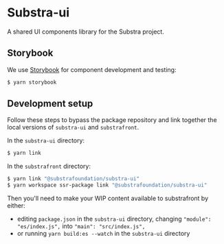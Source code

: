 # Substra-ui

A shared UI components library for the Substra project.

## Storybook

We use [Storybook](https://storybook.js.org/) for component development and testing:

```sh
$ yarn storybook
```

## Development setup

Follow these steps to bypass the package repository and link together the local versions of `substra-ui` and `substrafront`.

In the `substra-ui` directory:

```sh
$ yarn link
```

In the `substrafront` directory:

```sh
$ yarn link "@substrafoundation/substra-ui"
$ yarn workspace ssr-package link "@substrafoundation/substra-ui"
```

Then you'll need to make your WIP content available to substrafront by either:
* editing `package.json` in the `substra-ui` directory, changing `"module": "es/index.js",` into `"main": "src/index.js",`
* or running `yarn build:es --watch` in the `substra-ui` directory
